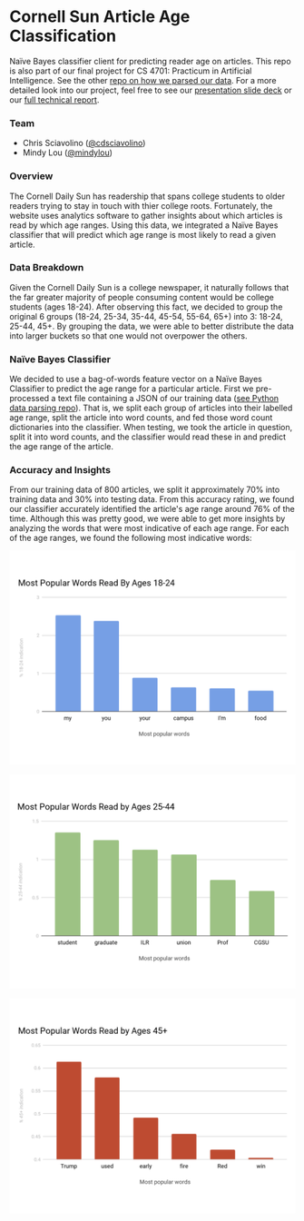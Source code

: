# Cornell Sun Article Age Classification
Naïve Bayes classifier client for predicting reader age on articles. This repo is also part of our final project for CS 4701: Practicum in Artificial Intelligence. See the other [repo on how we parsed our data](https://github.com/cornell-sun/sun-classifier-training-data). For a more detailed look into our project, feel free to see our [presentation slide deck](https://github.com/cornell-sun/sun-article-age-classifier/blob/master/_readme/classification_slides.pdf) or our [full technical report](https://github.com/cornell-sun/sun-article-age-classifier/blob/master/_readme/CS%204701%20Writeup.pdf).

### Team
- Chris Sciavolino ([@cdsciavolino](https://github.com/cdsciavolino))
- Mindy Lou ([@mindylou](https://github.com/mindylou))

### Overview
The Cornell Daily Sun has readership that spans college students to older readers trying to stay in touch with thier college roots. Fortunately, the website uses analytics software to gather insights about which articles is read by which age ranges. Using this data, we integrated a Naïve Bayes classifier that will predict which age range is most likely to read a given article.

### Data Breakdown
Given the Cornell Daily Sun is a college newspaper, it naturally follows that the far greater majority of people consuming content would be college students (ages 18-24). After observing this fact, we decided to group the original 6 groups (18-24, 25-34, 35-44, 45-54, 55-64, 65+) into 3: 18-24, 25-44, 45+. By grouping the data, we were able to better distribute the data into larger buckets so that one would not overpower the others. 

### Naïve Bayes Classifier
We decided to use a bag-of-words feature vector on a Naïve Bayes Classifier to predict the age range for a particular article. First we pre-processed a text file containing a JSON of our training data ([see Python data parsing repo](https://github.com/cornell-sun/sun-classifier-training-data)). That is, we split each group of articles into their labelled age range, split the article into word counts, and fed those word count dictionaries into the classifier. When testing, we took the article in question, split it into word counts, and the classifier would read these in and predict the age range of the article.

### Accuracy and Insights
From our training data of 800 articles, we split it approximately 70% into training data and 30% into testing data. From this accuracy rating, we found our classifier accurately identified the article's age range around 76% of the time. Although this was pretty good, we were able to get more insights by analyzing the words that were most indicative of each age range. For each of the age ranges, we found the following most indicative words:

![18-24 Most Common Words](https://github.com/cornell-sun/sun-article-age-classifier/blob/master/_readme/18-24-common-words.png)

![25-44 Most Common Words](https://github.com/cornell-sun/sun-article-age-classifier/blob/master/_readme/25-44-common-words.png)

![45+ Most Common Words](https://github.com/cornell-sun/sun-article-age-classifier/blob/master/_readme/45-common-words.png)

